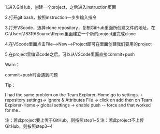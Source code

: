 1.进入GitHub，创建一个project，之后进入instruction页面

2.打开git bash，按照instruction一步步输入指令

3.打开VScode，选择clone repository，复制GitHub里面所创建文件的地址，在C:\Users\18319\Source\Repos里面建立一个新的project里完成clone

4.在VScode里面点击File—>New—>Project即可在里面创建我们要用的project

5.在project里编译code之后，可以从VScode里面直接commit+push

Warn：

commit+push时会遇到问题

Tip：

I had the same problem on the Team Explorer-Home go to settings -> repository settings-> Ignore & Attributes File -> click on add then on Team Explorer-Home-> global settings -> enable push -- force and that worked for me .

注：若此project要上传于GitHub，则按照step1~5
注：若此project不上传GitHub，则按照step3~4

